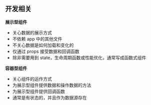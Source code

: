 ## 开发相关

**展示型组件**

- 关心数据的展示方式
- 不依赖 app 中的其他文件
- 不关心数据是如何加载和变化的
- 仅通过 props 接受数据和回调函数
- 除非需要用到 state，生命周期函数或性能优化，通常写成函数式组件

**容器型组件**

- 关心组件的运作方式
- 为展示型组件提供数据和操作数据的方法
- 为展示型组件提供回调函数
- 通常是有状态的，并且作为数据源存在
